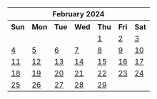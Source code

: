 <table align="center" border="0" cellpadding="0" cellspacing="0" class="month">
 <tr>
  <th class="month" colspan="7">
   February 2024
  </th>
 </tr>
 <tr>
  <th class="sun">
   Sun
  </th>
  <th class="mon">
   Mon
  </th>
  <th class="tue">
   Tue
  </th>
  <th class="wed">
   Wed
  </th>
  <th class="thu">
   Thu
  </th>
  <th class="fri">
   Fri
  </th>
  <th class="sat">
   Sat
  </th>
 </tr>
 <tr>
  <td class="noday">
  </td>
  <td class="noday">
  </td>
  <td class="noday">
  </td>
  <td class="noday">
  </td>
  <td class="thu">
   <a href="20240201.py">
    1
   </a>
  </td>
  <td class="fri">
   <a href="20240202.py">
    2
   </a>
  </td>
  <td class="sat">
   <a href="20240203.py">
    3
   </a>
  </td>
 </tr>
 <tr>
  <td class="sun">
   <a href="20240204.py">
    4
   </a>
  </td>
  <td class="mon">
   <a href="20240205.py">
    5
   </a>
  </td>
  <td class="tue">
   <a href="20240206.py">
    6
   </a>
  </td>
  <td class="wed">
   <a href="20240207.py">
    7
   </a>
  </td>
  <td class="thu">
   <a href="20240208.py">
    8
   </a>
  </td>
  <td class="fri">
   <a href="20240209.py">
    9
   </a>
  </td>
  <td class="sat">
   <a href="20240210.py">
    10
   </a>
  </td>
 </tr>
 <tr>
  <td class="sun">
   <a href="20240211.py">
    11
   </a>
  </td>
  <td class="mon">
   <a href="20240212.py">
    12
   </a>
  </td>
  <td class="tue">
   <a href="20240213.py">
    13
   </a>
  </td>
  <td class="wed">
   <a href="20240214.py">
    14
   </a>
  </td>
  <td class="thu">
   <a href="20240215.py">
    15
   </a>
  </td>
  <td class="fri">
   <a href="20240216.py">
    16
   </a>
  </td>
  <td class="sat">
   <a href="20240217.py">
    17
   </a>
  </td>
 </tr>
 <tr>
  <td class="sun">
   <a href="20240218.py">
    18
   </a>
  </td>
  <td class="mon">
   <a href="20240219.py">
    19
   </a>
  </td>
  <td class="tue">
   <a href="20240220.py">
    20
   </a>
  </td>
  <td class="wed">
   <a href="20240221.py">
    21
   </a>
  </td>
  <td class="thu">
   <a href="20240222.py">
    22
   </a>
  </td>
  <td class="fri">
   <a href="20240223.py">
    23
   </a>
  </td>
  <td class="sat">
   <a href="20240224.py">
    24
   </a>
  </td>
 </tr>
 <tr>
  <td class="sun">
   <a href="20240225.py">
    25
   </a>
  </td>
  <td class="mon">
   <a href="20240226.py">
    26
   </a>
  </td>
  <td class="tue">
   <a href="20240227.py">
    27
   </a>
  </td>
  <td class="wed">
   <a href="20240228.py">
    28
   </a>
  </td>
  <td class="thu">
   <a href="20240229.py">
    29
   </a>
  </td>
  <td class="noday">
  </td>
  <td class="noday">
  </td>
 </tr>
</table>
